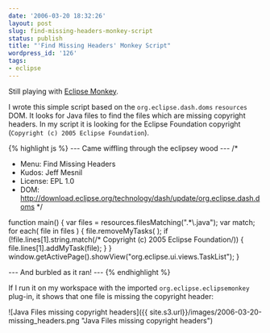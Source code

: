 ```yaml
---
date: '2006-03-20 18:32:26'
layout: post
slug: find-missing-headers-monkey-script
status: publish
title: "'Find Missing Headers' Monkey Script"
wordpress_id: '126'
tags:
- eclipse
---
```


Still playing with [Eclipse Monkey](http://eclipse.org/dash).

I wrote this simple script based on the `org.eclipse.dash.doms` `resources` DOM. It looks for Java files
to find the files which are missing copyright headers.
In my script it is looking for the Eclipse Foundation copyright (`Copyright (c) 2005 Eclipse Foundation`).

{% highlight js %}
--- Came wiffling through the eclipsey wood ---
  /*
   * Menu: Find Missing Headers
   * Kudos: Jeff Mesnil
   *  License: EPL 1.0
   * DOM: http://download.eclipse.org/technology/dash/update/org.eclipse.dash.doms
   */
    
  function main() {
    var files = resources.filesMatching(".*\\.java");
    var match;
    for each( file in files ) { 
      file.removeMyTasks(  );
      if (!file.lines[1].string.match(/\* Copyright \(c\) 2005 Eclipse Foundation/)) {
           file.lines[1].addMyTask(file);
      }
    }
      window.getActivePage().showView("org.eclipse.ui.views.TaskList");
  }

--- And burbled as it ran! ---
{% endhighlight %}

If I run it on my workspace with the imported `org.eclipse.eclipsemonkey` plug-in, it shows that one
file is missing the copyright header:

![Java Files missing copyright headers]({{ site.s3.url}}/images/2006-03-20-missing_headers.png "Java Files missing copyright headers")

